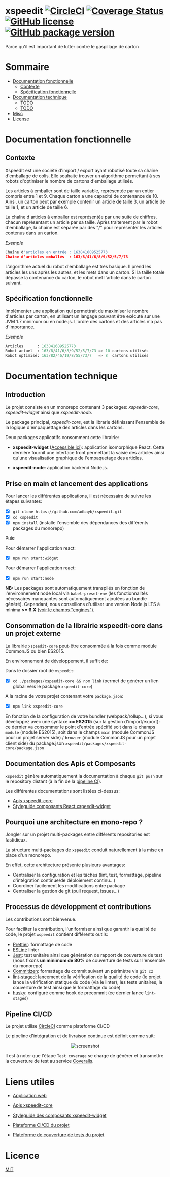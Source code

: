 # xspeedit [![CircleCI](https://circleci.com/gh/adbayb/xspeedit.svg?style=shield)](https://circleci.com/gh/adbayb/xspeedit) [![Coverage Status](https://coveralls.io/repos/github/adbayb/xspeedit/badge.svg?branch=master)](https://coveralls.io/github/adbayb/xspeedit?branch=master) [![GitHub license](https://img.shields.io/badge/license-MIT-blue.svg)](https://github.com/adbayb/xspeedit/blob/master/LICENSE) [![GitHub package version](https://img.shields.io/badge/package-0.1.0-orange.svg)](https://github.com/adbayb/xspeedit/releases)



Parce qu'il est important de lutter contre le gaspillage de carton

# Sommaire

- [Documentation fonctionnelle](#documentation-fonctionnelle)
	* [Contexte](#contexte)
	* [Spécification fonctionnelle](#objectif)
- [Documentation technique](#documentation-technique)
	* [TODO](#introduction)
	* [TODO](#objectif)
- [Misc](#misc)
- [License](#license)

# Documentation fonctionnelle

## Contexte

XspeedIt est une société d'import / export ayant robotisé toute sa chaîne d'emballage de colis.
Elle souhaite trouver un algorithme permettant à ses robots d'optimiser le nombre de cartons d'emballage utilisés.

Les articles à emballer sont de taille variable, représentée par un entier compris entre 1 et 9.
Chaque carton a une capacité de contenance de 10.
Ainsi, un carton peut par exemple contenir un article de taille 3, un article de taille 1, et un article de taille 6.

La chaîne d'articles à emballer est représentée par une suite de chiffres, chacun représentant un article par sa taille.
Après traitement par le robot d'emballage, la chaîne est séparée par des "/" pour représenter les articles contenus dans un carton.

*Exemple*
```python
Chaîne d'articles en entrée : 163841689525773
Chaîne d'articles emballés  : 163/8/41/6/8/9/52/5/7/73
```

L'algorithme actuel du robot d'emballage est très basique.
Il prend les articles les uns après les autres, et les mets dans un carton.
Si la taille totale dépasse la contenance du carton, le robot met l'article dans le carton suivant.

## Spécification fonctionnelle

Implémenter une application qui permettrait de maximiser le nombre d'articles par carton, en utilisant un langage pouvant être exécuté sur une JVM 1.7 minimum ou en node.js.
L'ordre des cartons et des articles n'a pas d'importance.

*Exemple*
```python
Articles      : 163841689525773
Robot actuel  : 163/8/41/6/8/9/52/5/7/73 => 10 cartons utilisés
Robot optimisé: 163/82/46/19/8/55/73/7   => 8  cartons utilisés
```

# Documentation technique

## Introduction

Le projet consiste en un monorepo contenant 3 packages: *xspeedit-core*, *xspeedit-widget* ainsi que
*xspeedit-node*.

Le package principal, _xspeedit-core_, est la librarie définissant l'ensemble de la logique
d'empaquettage des articles dans les cartons.

Deux packages applicatifs consomment cette librairie:

* **xspeedit-widget** ([Accessible ici](https://xspeedit.surge.sh/)): application isomorphique React. Cette
	dernière fournit une interface front permettant la saisie des articles ainsi qu'une visualisation
	graphique de l'empaquetage des articles.

* **xspeedit-node**: application backend Node.js.

## Prise en main et lancement des applications

Pour lancer les différentes applications, il est nécessaire de suivre les étapes suivantes:

- [x] `git clone https://github.com/adbayb/xspeedit.git`
- [x] `cd xspeedit`
- [x] `npm install` (installe l'ensemble des dépendances des différents packages du monorepo)

Puis:

Pour démarrer l'application react:
- [x] `npm run start:widget`

Pour démarrer l'application react:
- [x] `npm run start:node`

**NB:** Les packages sont automatiquement transpilés en fonction de l'environnement node local via `babel-preset-env` (les fonctionnalités nécessaires manquantes sont automatiquement ajoutées au bundle généré). Cependant, nous conseillons d'utiliser une version Node.js LTS à minima **>= 6.X** ([voir le champs "engines"](./package.json)).

## Consommation de la librairie xspeedit-core dans un projet externe

La librairie `xspeedit-core` peut-être consommée à la fois comme module CommonJS ou bien ES2015.

En environnement de développement, il suffit de:

Dans le dossier root de `xspeedit`:
- [x] `cd ./packages/xspeedit-core && npm link` (permet de générer un lien global vers le package `xspeedit-core`)

A la racine de votre projet contenant votre `package.json`:
- [x] `npm link xspeedit-core`

En fonction de la configuration de votre bundler (webpack/rollup...), si vous développez avec une syntaxe **>= ES2015** (sur la gestion d'import/export): ce dernier va consommer le point d'entrée spécifié soit dans le champs `module` (module ES2015), soit dans le champs `main` (module CommonJS pour un projet server side) / `browser` (module CommonJS pour un projet client side) du package.json `xspeedit/packages/xspeedit-core/package.json`

## Documentation des Apis et Composants

`xspeedit` génère automatiquement la documentation à chaque `git push` sur le repository distant (à la fin de la [pipeline CI](#ci-cd)).

Les différentes documentations sont listées ci-dessus:
- [Apis xspeedit-core](https://xspeedit-core.surge.sh/Packager.html)
- [Styleguide composants React xspeedit-widget](https://xspeedit-core.surge.sh/Packager.html)

## Pourquoi une architecture en mono-repo ?

Jongler sur un projet multi-packages entre différents repositories est fastidieux.

La structure multi-packages de `xspeedit` conduit naturellement à la mise en place d'un monorepo.

En effet, cette architecture présente plusieurs avantages:

- Centraliser la configuration et les tâches (lint, test, formattage, pipeline d'intégration continue/de déploiement continu...)
- Coordiner facilement les modifications entre package
- Centraliser la gestion de git (pull request, issues...)

## Processus de développment et contributions

Les contributions sont bienvenue.

Pour faciliter la contribution, l'uniformiser ainsi que garantir la qualité de code, le projet `xspeedit` contient différents outils:

- [Prettier](https://prettier.io/): formattage de code
- [ESLint](https://eslint.org/): linter
- [Jest](https://eslint.org/): test unitaire ainsi que génération de rapport de couverture de test (nous fixons **un minimum de 80%** de couverture de tests sur l'ensemble du monorepo)
- [Commitizen](http://commitizen.github.io/cz-cli/): formattage du commit suivant un périmètre via `git cz`
- [lint-staged](https://github.com/okonet/lint-staged): lancement de la vérification de la qualité de code (le projet lance la vérification statique du code (via le linter), les tests unitaires, la couverture de test ainsi que le formattage du code)
- [husky](https://github.com/typicode/husky): configuré comme hook de precommit (ce dernier lance `lint-staged`)

## Pipeline CI/CD

Le projet utilise [CircleCI](https://circleci.com/gh/adbayb/xspeedit) comme plateforme CI/CD

Le pipeline d'intégration et de livraison continue est définit comme suit:

<p align="center">
	<img src="https://user-images.githubusercontent.com/10498826/33667209-8bc97c46-da9c-11e7-9d20-ef1a85fb2a88.png"
	alt="screenshot" />
</p>

Il est à noter que l'étape `Test coverage` se charge de générer et transmettre la couverture de test au service [Coveralls](https://coveralls.io/github/adbayb/xspeedit).

# Liens utiles

- [Application web](https://xspeedit.surge.sh)

- [Apis xspeedit-core](https://xspeedit-core.surge.sh/Packager.html)
- [Styleguide des composants xspeedit-widget](https://xspeedit-core.surge.sh/Packager.html)

- [Plateforme CI/CD du projet](https://circleci.com/gh/adbayb/xspeedit)
- [Plateforme de couverture de tests du projet](https://coveralls.io/github/adbayb/xspeedit)

# Licence

[MIT](./LICENSE "License MIT")
